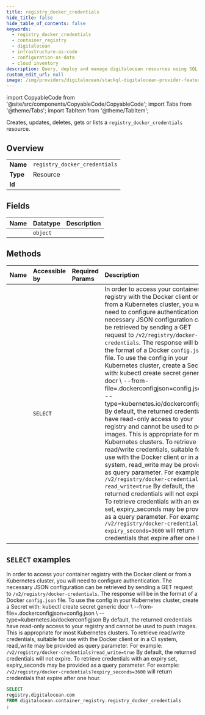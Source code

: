 ```yaml
---
title: registry_docker_credentials
hide_title: false
hide_table_of_contents: false
keywords:
  - registry_docker_credentials
  - container_registry
  - digitalocean
  - infrastructure-as-code
  - configuration-as-data
  - cloud inventory
description: Query, deploy and manage digitalocean resources using SQL
custom_edit_url: null
image: /img/providers/digitalocean/stackql-digitalocean-provider-featured-image.png
---
```


import CopyableCode from '@site/src/components/CopyableCode/CopyableCode';
import Tabs from '@theme/Tabs';
import TabItem from '@theme/TabItem';

Creates, updates, deletes, gets or lists a <code>registry_docker_credentials</code> resource.

## Overview
<table><tbody>
<tr><td><b>Name</b></td><td><code>registry_docker_credentials</code></td></tr>
<tr><td><b>Type</b></td><td>Resource</td></tr>
<tr><td><b>Id</b></td><td><CopyableCode code="digitalocean.container_registry.registry_docker_credentials" /></td></tr>
</tbody></table>

## Fields
| Name | Datatype | Description |
|:-----|:---------|:------------|
| <CopyableCode code="registry.digitalocean.com" /> | `object` |  |

## Methods
| Name | Accessible by | Required Params | Description |
|:-----|:--------------|:----------------|:------------|
| <CopyableCode code="registry_get_docker_credentials" /> | `SELECT` | <CopyableCode code="" /> | In order to access your container registry with the Docker client or from a Kubernetes cluster, you will need to configure authentication. The necessary JSON configuration can be retrieved by sending a GET request to `/v2/registry/docker-credentials`. The response will be in the format of a Docker `config.json` file. To use the config in your Kubernetes cluster, create a Secret with: kubectl create secret generic docr \ --from-file=.dockerconfigjson=config.json \ --type=kubernetes.io/dockerconfigjson By default, the returned credentials have read-only access to your registry and cannot be used to push images. This is appropriate for most Kubernetes clusters. To retrieve read/write credentials, suitable for use with the Docker client or in a CI system, read_write may be provided as query parameter. For example: `/v2/registry/docker-credentials?read_write=true` By default, the returned credentials will not expire. To retrieve credentials with an expiry set, expiry_seconds may be provided as a query parameter. For example: `/v2/registry/docker-credentials?expiry_seconds=3600` will return credentials that expire after one hour. |

## `SELECT` examples

In order to access your container registry with the Docker client or from a Kubernetes cluster, you will need to configure authentication. The necessary JSON configuration can be retrieved by sending a GET request to `/v2/registry/docker-credentials`. The response will be in the format of a Docker `config.json` file. To use the config in your Kubernetes cluster, create a Secret with: kubectl create secret generic docr \ --from-file=.dockerconfigjson=config.json \ --type=kubernetes.io/dockerconfigjson By default, the returned credentials have read-only access to your registry and cannot be used to push images. This is appropriate for most Kubernetes clusters. To retrieve read/write credentials, suitable for use with the Docker client or in a CI system, read_write may be provided as query parameter. For example: `/v2/registry/docker-credentials?read_write=true` By default, the returned credentials will not expire. To retrieve credentials with an expiry set, expiry_seconds may be provided as a query parameter. For example: `/v2/registry/docker-credentials?expiry_seconds=3600` will return credentials that expire after one hour.


```sql
SELECT
registry.digitalocean.com
FROM digitalocean.container_registry.registry_docker_credentials
;
```